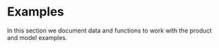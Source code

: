 # Examples

In this section we document data and functions to work with the product and model examples.

